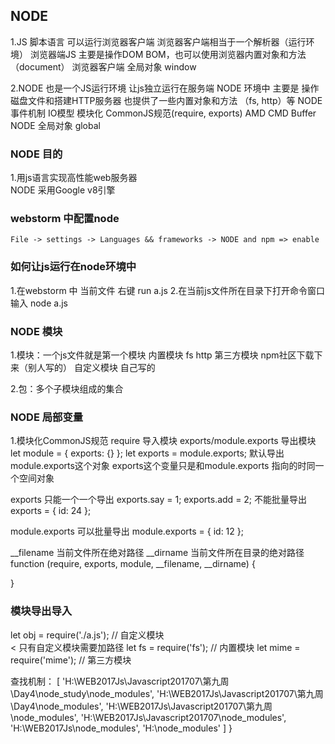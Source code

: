 ## NODE
1.JS 脚本语言 可以运行浏览器客户端 浏览器客户端相当于一个解析器（运行环境）
浏览器端JS 主要是操作DOM BOM，也可以使用浏览器内置对象和方法（document） 
浏览器客户端 全局对象 window

2.NODE 也是一个JS运行环境 让js独立运行在服务端
NODE 环境中 主要是 操作磁盘文件和搭建HTTP服务器 也提供了一些内置对象和方法
（fs, http）等
NODE 事件机制 IO模型 模块化 CommonJS规范(require, exports)  AMD CMD  Buffer
NODE 全局对象 global

### NODE 目的
1.用js语言实现高性能web服务器   
NODE 采用Google v8引擎

### webstorm 中配置node
```
File -> settings -> Languages && frameworks -> NODE and npm => enable 
```

### 如何让js运行在node环境中
1.在webstorm 中 当前文件 右键 run a.js
2.在当前js文件所在目录下打开命令窗口 输入 node a.js 

### NODE 模块
1.模块：一个js文件就是第一个模块
  内置模块 fs http   第三方模块 npm社区下载下来（别人写的） 自定义模块 自己写的
  
2.包：多个子模块组成的集合

### NODE 局部变量

1.模块化CommonJS规范
require 导入模块
exports/module.exports 导出模块
let module = {
    exports: {}
};
let exports = module.exports;
默认导出 module.exports这个对象  exports这个变量只是和module.exports 指向的时同一个空间对象

exports 只能一个一个导出
 exports.say = 1;
 exports.add = 2;
不能批量导出
exports = {
   id: 24
};

module.exports 可以批量导出
module.exports = {
    id: 12
};


__filename 当前文件所在绝对路径
__dirname 当前文件所在目录的绝对路径
function (require, exports, module, __filename, __dirname) {

}
### 模块导出导入
let obj = require('./a.js'); // 自定义模块  
< 只有自定义模块需要加路径
let fs = require('fs'); // 内置模块
let mime = require('mime'); // 第三方模块

查找机制：
 [ 'H:\\WEB2017Js\\Javascript201707\\第九周\\Day4\\node_study\\node_modules',
     'H:\\WEB2017Js\\Javascript201707\\第九周\\Day4\\node_modules',
     'H:\\WEB2017Js\\Javascript201707\\第九周\\node_modules',
     'H:\\WEB2017Js\\Javascript201707\\node_modules',
     'H:\\WEB2017Js\\node_modules',
     'H:\\node_modules' ] }






